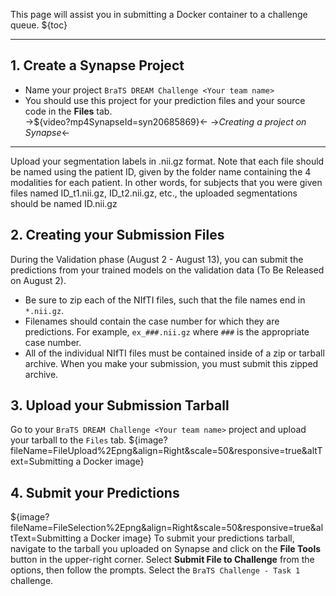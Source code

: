 <!-- markdownlint-disable no-emphasis-as-header -->

<!-- markdownlint-disable-next-line first-line-h1 -->
This page will assist you in submitting a Docker container to a challenge queue.
${toc}

---

## **1. Create a Synapse Project**

- Name your project `BraTS DREAM Challenge <Your team name>`
- You should use this project for your prediction files and your source code in the **Files** tab.  
->${video?mp4SynapseId=syn20685869}<-
->_Creating a project on Synapse_<-

---

Upload your segmentation labels in .nii.gz format. Note that each file should be named using the patient ID, given by the folder name containing the 4 modalities for each patient. In other words, for subjects that you were given files named ID_t1.nii.gz, ID_t2.nii.gz, etc., the uploaded segmentations should be named ID.nii.gz

## **2. Creating your Submission Files**

During the Validation phase (August 2 - August 13), you can submit the predictions from your trained models on the validation data (To Be Released on August 2).

- Be sure to zip each of the NIfTI files, such that the file names end in `*.nii.gz`.
- Filenames should contain the case number for which they are predictions. For example, `ex_###.nii.gz` where `###` is the appropriate case number.
- All of the individual NIfTI files must be contained inside of a zip or tarball archive. When you make your submission, you must submit this zipped archive.



## **3. Upload your Submission Tarball**

Go to your `BraTS DREAM Challenge <Your team name>` project and upload your tarball to the `Files` tab.
${image?fileName=FileUpload%2Epng&align=Right&scale=50&responsive=true&altText=Submitting a Docker image}


## **4. Submit your Predictions**

<!-- ${evalsubmit?projectId=syn25829070&unavailableMessage=Please register to make a submission.&buttonText=Submit to the challenge} -->

${image?fileName=FileSelection%2Epng&align=Right&scale=50&responsive=true&altText=Submitting a Docker image}
To submit your predictions tarball, navigate to the tarball you uploaded on Synapse and click on the **File Tools** button in the upper-right corner.  Select **Submit File to Challenge** from the options, then follow the prompts. Select the `BraTS Challenge - Task 1` challenge.
